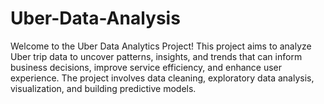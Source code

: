 # Uber-Data-Analysis

Welcome to the Uber Data Analytics Project! This project aims to analyze Uber trip data to uncover patterns, insights, and trends that can inform business decisions, improve service efficiency, and enhance user experience. The project involves data cleaning, exploratory data analysis, visualization, and building predictive models.
